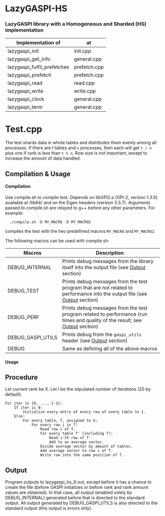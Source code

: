 # LazyGASPI-HS
### LazyGASPI library with a Homogeneous and Sharded (HS) implementation

|  Implementation of            | at            |
| ----------------------------- | ------------- |
| lazygaspi_init                | init.cpp      |
| lazygaspi_get_info            | general.cpp   |
| lazygaspi_fulfil_prefetches   | prefetch.cpp  |
| lazygaspi_prefetch            | prefetch.cpp  |
| lazygaspi_read                | read.cpp      |
| lazygaspi_write               | write.cpp     |
| lazygaspi_clock               | general.cpp   |
| lazygaspi_term                | general.cpp   |
  
  
  
  
# Test.cpp

The test shards data in whole tables and distributes them evenly among all processes. 
If there are $t$ tables and `n` processes, then each will get `t / n` plus one if rank is less than  `t % n`.
Row size is not important, except to increase the amount of data handled.

## Compilation & Usage

#### Compilation

Use compile.sh to compile test. Depends on libGPI2.a (GPI-2, version 1.3.0) available at /lib64/ and on the Eigen headers (version 3.3.7).
Arguments passed to compile.sh are relayed to g++ before any other parameters. For example:  
```
  ./compile.sh -D MY_MACRO -D MY_MACRO2
```  
compiles the test with the two predefined macros `MY_MACRO` and `MY_MACRO2`.  
  
The following macros can be used with compile.sh:  

| Macros            | Description                                                                                           | 
| ----------------- | ------------------------------------------------------------------------------------------------------|
| DEBUG_INTERNAL    | Prints debug messages from the library itself into the output file (see [Output](#Output) section)    |
| DEBUG_TEST        | Prints debug messages from the test program that are not related to performance into the output file (see [Output](#Output) section) |
| DEBUG_PERF        | Prints debug messages from the test program related to performance (run times and quality of the result; see [Output](#Output) section) |  
| DEBUG_GASPI_UTILS | Prints debug from the `gaspi_utils` header (see [Output](#Output) section)                            |
| DEBUG             | Same as defining all of the above macros |
  
  
#### Usage


  
  
  
## Procedure

Let current rank be X. Let I be the stipulated number of iterations (20 by default).  
```
For iter in {0, ..., I-1}:  
    If iter is 0:  
        Initialize every entry of every row of every table to 1.  
    Else:  
        For every table, T, assigned to X:  
            For every row i in T:  
                Read row i of T.  
                For every table T' (including T):  
                    Read i-th row of T'.
                    Add to an average vector.  
                Divide average vector by amount of tables.  
                Add average vector to row i of T.  
                Write row into the same position of T.  
```

## Output

Program outputs to lazygaspi_hs_X.out, except before it has a chance to create the file (before GASPI initializes or 
before rank and rank amount values are obtained). In that case, all output (enabled solely by DEBUG_INTERNAL) generated
before that is directed to the standard output.
All output generated by DEBUG_GASPI_UTILS is also directed to the standard output (this output is errors only).
